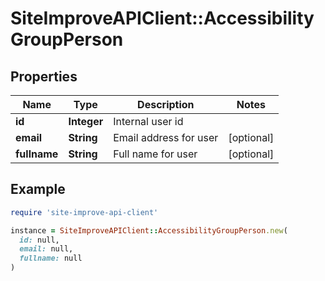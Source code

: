 # SiteImproveAPIClient::AccessibilityGroupPerson

## Properties

| Name | Type | Description | Notes |
| ---- | ---- | ----------- | ----- |
| **id** | **Integer** | Internal user id |  |
| **email** | **String** | Email address for user | [optional] |
| **fullname** | **String** | Full name for user | [optional] |

## Example

```ruby
require 'site-improve-api-client'

instance = SiteImproveAPIClient::AccessibilityGroupPerson.new(
  id: null,
  email: null,
  fullname: null
)
```

